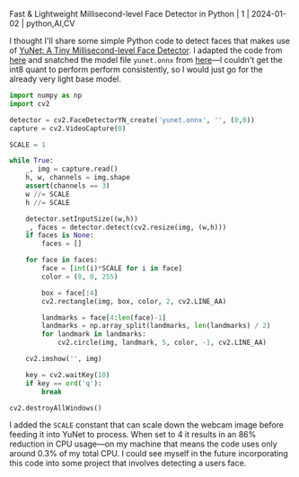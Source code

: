 Fast & Lightweight Millisecond-level Face Detector in Python | 1 | 2024-01-02 | python,AI,CV

I thought I'll share some simple Python code to detect faces that makes use of [YuNet: A Tiny Millisecond-level Face Detector](https://link.springer.com/article/10.1007/s11633-023-1423-y). I adapted the code from [here](https://gist.github.com/UnaNancyOwen/3f06d4a0d04f3a75cc62563aafbac332) and snatched the model file `yunet.onnx` from [here](https://github.com/opencv/opencv_zoo/tree/main/models/face_detection_yunet)—I couldn't get the int8 quant to perform perform consistently, so I would just go for the already very light base model.

```py
import numpy as np
import cv2

detector = cv2.FaceDetectorYN_create('yunet.onnx', '', (0,0))
capture = cv2.VideoCapture(0)

SCALE = 1

while True:
    _, img = capture.read()
    h, w, channels = img.shape
    assert(channels == 3)
    w //= SCALE 
    h //= SCALE 

    detector.setInputSize((w,h))
    _, faces = detector.detect(cv2.resize(img, (w,h)))
    if faces is None:
        faces = []

    for face in faces:
        face = [int(i)*SCALE for i in face]
        color = (0, 0, 255)

        box = face[:4]
        cv2.rectangle(img, box, color, 2, cv2.LINE_AA)

        landmarks = face[4:len(face)-1]
        landmarks = np.array_split(landmarks, len(landmarks) / 2)
        for landmark in landmarks:
            cv2.circle(img, landmark, 5, color, -1, cv2.LINE_AA)

    cv2.imshow('', img)

    key = cv2.waitKey(10)
    if key == ord('q'):
        break

cv2.destroyAllWindows()
```

I added the `SCALE` constant that can scale down the webcam image before feeding it into YuNet to process. When set to 4 it results in an 86% reduction in CPU usage—on my machine that means the code uses only around 0.3% of my total CPU. I could see myself in the future incorporating this code into some project that involves detecting a users face.
